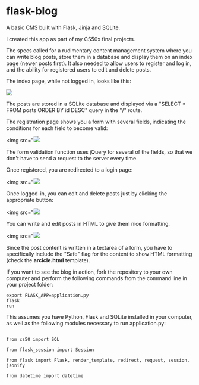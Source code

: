 # flask-blog

A basic CMS built with Flask, Jinja and SQLite.

I created this app as part of my CS50x final projects.

The specs called for a rudimentary content management system where you can write blog posts, store them in a database and display them on an index page (newer posts first). It also needed to allow users to register and log in, and the ability for registered users to edit and delete posts.

The index page, while not logged in, looks like this:

<img src="https://66.media.tumblr.com/9ce7d2dcc65e959f4be0a04bff726487/tumblr_pk1w9gZUii1qz7ur9o1_1280.png" />

The posts are stored in a SQLite database and displayed via a "SELECT * FROM posts ORDER BY id DESC" query in the "/" route.

The registration page shows you a form with several fields, indicating the conditions for each field to become valid:

<img src="<img src="https://66.media.tumblr.com/595c2e9aa77b0f48a17c62928c3e9e96/tumblr_pk1w9gZUii1qz7ur9o3_1280.png" />

The form validation function uses jQuery for several of the fields, so that we don't have to send a request to the server every time.

Once registered, you are redirected to a login page:

<img src="<img src="https://66.media.tumblr.com/7c05ef2cdddffad133837b7b459bc25f/tumblr_pk1w9gZUii1qz7ur9o4_1280.png" />

Once logged-in, you can edit and delete posts just by clicking the appropriate button:

<img src="<img src="https://66.media.tumblr.com/3777d1162b93a25054649abe47c096fd/tumblr_pk1w9gZUii1qz7ur9o5_1280.png" />

You can write and edit posts in HTML to give them nice formatting. 

<img src="<img src="https://66.media.tumblr.com/0f699d3ea6891905e58ea336541953d2/tumblr_pk1w9gZUii1qz7ur9o2_1280.png" />

Since the post content is written in a textarea of a form, you have to specifically include the "Safe" flag for the content to show HTML formatting (check the **arcicle.html** template).

If you want to see the blog in action, fork the repository to your own computer and perform the following commands from the command line in your project folder:

<code>export FLASK_APP=application.py</code><br />
<code>flask run</code>

This assumes you have Python, Flask and SQLite installed in your computer, as well as the following modules necessary to run application.py:

<code>
from cs50 import SQL<br />
from flask_session import Session<br />
from flask import Flask, render_template, redirect, request, session, jsonify<br />
from datetime import datetime<br />
</code>





